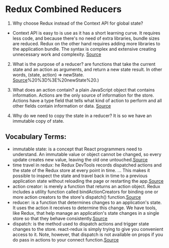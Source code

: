 # Redux Combined Reducers

1. Why choose Redux instead of the Context API for global state?
- Context API is easy to is use as it has a short learning curve. It requires less code, and because there's no need of extra libraries, bundle sizes are reduced. Redux on the other hand requires adding more libraries to the application bundle. The syntax is complex and extensive creating unnecessary work and complexity. [Source](https://www.codehousegroup.com/insight-and-inspiration/tech-stream/using-redux-and-context-api)

2. What is the purpose of a reducer? are functions that take the current state and an action as arguments, and return a new state result. In other words, (state, action) => newState. [Source](https://redux.js.org/tutorials/fundamentals/part-3-state-actions-reducers#:~:text=Reducers%20are%20functions%20that%20take,%2C%20action)%20%3D%3E%20newState%20.)

3. What does an action contain? a plain JavaScript object that contains information. Actions are the only source of information for the store. Actions have a type field that tells what kind of action to perform and all other fields contain information or data. [Source](https://www.geeksforgeeks.org/introduction-to-redux-action-reducers-and-store/#:~:text=Actions%3A%20Actions%20are%20a%20plain,fields%20contain%20information%20or%20data.)

4. Why do we need to copy the state in a reducer?
It is so we have an immutable copy of state. 

## Vocabulary Terms: 

- immutable state:  is a concept that React programmers need to understand. An immutable value or object cannot be changed, so every update creates new value, leaving the old one untouched.[Source](https://blog.logrocket.com/immutability-in-react-ebe55253a1cc/)
- time travel in redux: he Redux DevTools records dispatched actions and the state of the Redux store at every point in time. ... This makes it possible to inspect the state and travel back in time to a previous application state without reloading the page or restarting the app.[Source](https://medium.com/the-web-tub/time-travel-in-react-redux-apps-using-the-redux-devtools-5e94eba5e7c0#:~:text=The%20Redux%20DevTools%20records%20dispatched,page%20or%20restarting%20the%20app.)
- action creator:  is merely a function that returns an action object. Redux includes a utility function called bindActionCreators for binding one or more action creators to the store's dispatch() function.[Source](https://read.reduxbook.com/markdown/part1/04-action-creators.html#:~:text=Chapter%20recap,the%20store's%20dispatch()%20function.)
- reducer: is a function that determines changes to an application's state. It uses the action it receives to determine this change. We have tools, like Redux, that help manage an application's state changes in a single store so that they behave consistently.[Source](https://css-tricks.com/understanding-how-reducers-are-used-in-redux/#:~:text=A%20reducer%20is%20a%20function,so%20that%20they%20behave%20consistently.)
- dispatch: is the method used to dispatch actions and trigger state changes to the store. react-redux is simply trying to give you convenient access to it. Note, however, that dispatch is not available on props if you do pass in actions to your connect function.[Source](https://stackoverflow.com/questions/42871136/dispatch-function-in-react-redux#:~:text=dispatch()%20is%20the%20method,actions%20to%20your%20connect%20function.)